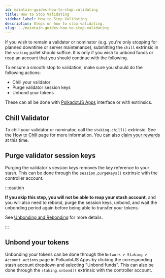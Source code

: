 ```yaml
---
id: maintain-guides-how-to-stop-validating
title: How to Stop Validating
sidebar_label: How to Stop Validating
description: Steps on how to stop validating.
slug: ../maintain-guides-how-to-stop-validating
---
```


If you wish to remain a validator or nominator (e.g. you're only stopping for planned downtime or
server maintenance), submitting the `chill` extrinsic in the `staking` pallet should suffice. It is
only if you wish to unbond funds or reap an account that you should continue with the following.

To ensure a smooth stop to validation, make sure you should do the following actions:

- Chill your validator
- Purge validator session keys
- Unbond your tokens

These can all be done with [PolkadotJS Apps](https://polkadot.js.org/apps) interface or with
extrinsics.

## Chill Validator

To chill your validator or nominator, call the `staking.chill()` extrinsic. See the
[How to Chill](maintain-guides-how-to-chill.md) page for more information. You can also
[claim your rewards](../learn/learn-simple-payouts.md#claiming-rewards) at this time.

## Purge validator session keys

Purging the validator's session keys removes the key reference to your stash. This can be done
through the `session.purgeKeys()` extrinsic with the controller account.

:::caution 

**If you skip this step, you will not be able to reap your stash account**, and you will also need to rebond, purge the session keys, unbond, and wait the unbonding period 
again before being able to transfer your tokens. 

See [Unbonding and Rebonding](maintain-guides-how-to-unbond.md) for more details.

:::

## Unbond your tokens

Unbonding your tokens can be done through the `Network > Staking > Account actions` page in
PolkadotJS Apps by clicking the corresponding stash account dropdown and selecting "Unbond funds".
This can also be done through the `staking.unbond()` extrinsic with the controller account.
